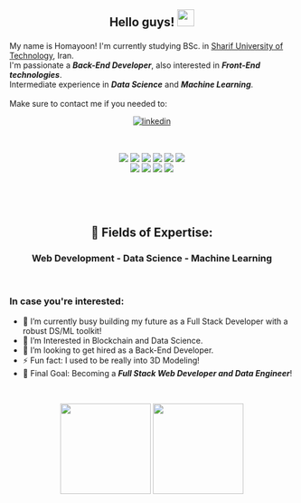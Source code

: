 
<h2><p align="center">Hello guys! <img src="https://raw.githubusercontent.com/MartinHeinz/MartinHeinz/master/wave.gif" width="30px"></h2></p>  

My name is Homayoon! I'm currently studying BSc. in [Sharif University of Technology][sharif], Iran.<br>
I'm passionate a <b><i>Back-End Developer</i></b>, also interested in <b><i>Front-End technologies</i></b>.<br>
Intermediate experience in <b><i>Data Science</i></b> and <b><i>Machine Learning</i></b>.<br><br>
Make sure to contact me if you needed to:

[<p align="center"><img align="center" alt="linkedin" src="https://img.shields.io/badge/LinkedIn-0077B5?style=for-the-badge&logo=linkedin&logoColor=white" /></p>][1]

[instaIMG]: https://i.imgur.com/OgUDrnB.png
[1]: https://www.linkedin.com/in/homayoon-alimohammadi/
[mat]: https://en.wikipedia.org/wiki/Materials_science
[sharif]: https://en.wikipedia.org/wiki/Sharif_University_of_Technology
[ds]: https://en.wikipedia.org/wiki/Data_science
[ml]: https://en.wikipedia.org/wiki/Machine_learning


<br/>  
<p align="center">
<img align=center src="https://img.shields.io/badge/Windows-informational?style=flat&logo=Windows&logoColor=white&color=0078D6" />
<img align=center src="https://img.shields.io/badge/Ubuntu-informational?style=flat&logo=Ubuntu&logoColor=white&color=ff5b19" />
<img align=center src="https://img.shields.io/badge/Python-informational?style=flat&logo=Python&logoColor=1f63a6&color=ffff19" />
<img align=center src="https://img.shields.io/badge/Django-informational?style=flat&logo=Django&logoColor=044a16&color=white" />
<img align=center src="https://img.shields.io/badge/HTML-informational?style=flat&logo=HTML5&logoColor=E34F26&color=292A2D" />
<img align=center src="https://img.shields.io/badge/CSS-informational?style=flat&logo=CSS3&logoColor=1572B6&color=292A2D" /><br/>
<img align=center src="https://img.shields.io/badge/JavaScript-informational?style=flat&logo=JavaScript&logoColor=ffeb14&color=292A2D" />
<img align=center src="https://img.shields.io/badge/React-informational?style=flat&logo=React&logoColor=61DAFB&color=292A2D" />
<img align=center src="https://img.shields.io/badge/VSCode-informational?style=flat&logo=visual studio code&logoColor=007ACC&color=292A2D" />
<img align=center src="https://img.shields.io/badge/Jupyter Notebook-informational?style=flat&logo=Jupyter&logoColor=F37626&color=292A2D" />

<!-- <img align=center src="https://img.shields.io/badge/Interests-MachineLearning-informational?style=flat&logo=Tensorflow&logoColor=white&color=ed8545" /> -->
</p>
<br/> <br><br>
<h2><p align="center">🧐 Fields of Expertise:</h2></p>
<h3><p align='center'>Web Development - Data Science - Machine Learning</p></h3>


<!-- ![](https://img.shields.io/badge/OS-Windows-informational?style=flat&logo=Windows&logoColor=white&color=1988ff)
![](https://img.shields.io/badge/OS-Ubuntu-informational?style=flat&logo=Ubuntu&logoColor=white&color=ff5b19)
![](https://img.shields.io/badge/Interests-MachineLearning-informational?style=flat&logo=Tensorflow&logoColor=white&color=ed8545)
![](https://img.shields.io/badge/Code-Python-informational?style=flat&logo=Python&logoColor=white&color=ffff19)       -->
<br>

### In case you're interested:
* 🔭 I’m currently busy building my future as a Full Stack Developer with a robust DS/ML toolkit!  
* 🌱 I’m Interested in Blockchain and Data Science.  
* 👯 I’m looking to get hired as a Back-End Developer.  
* ⚡ Fun fact: I used to be really into 3D Modeling! 
* 🎯 Final Goal: Becoming a <b><i>Full Stack Web Developer and Data Engineer</i></b>!
<br>

<p align="center">
<img height="160em" src="https://github-readme-stats.vercel.app/api?username=homayoonalimohammadi&theme=vision-friendly-dark&show_icons=true&hide_border=true&&count_private=true&include_all_commits=true" />
<img height="160em" src="https://github-readme-stats.vercel.app/api/top-langs/?username=homayoonalimohammadi&theme=vision-friendly-dark&show_icons=true&hide_border=true&&count_private=true&include_all_commits=true&langs_count=8" />
</p>
